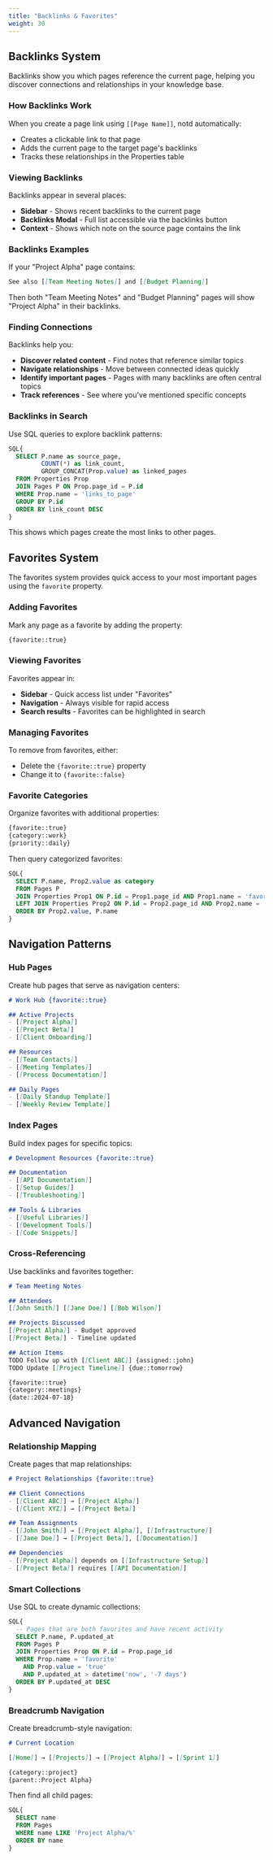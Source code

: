```yaml
---
title: "Backlinks & Favorites"
weight: 30
---
```


## Backlinks System

Backlinks show you which pages reference the current page, helping you discover connections and relationships in your knowledge base.

### How Backlinks Work

When you create a page link using `[[Page Name]]`, notd automatically:
- Creates a clickable link to that page
- Adds the current page to the target page's backlinks
- Tracks these relationships in the Properties table

### Viewing Backlinks

Backlinks appear in several places:
- **Sidebar** - Shows recent backlinks to the current page
- **Backlinks Modal** - Full list accessible via the backlinks button
- **Context** - Shows which note on the source page contains the link

### Backlinks Examples

If your "Project Alpha" page contains:
```markdown
See also [[Team Meeting Notes]] and [[Budget Planning]]
```

Then both "Team Meeting Notes" and "Budget Planning" pages will show "Project Alpha" in their backlinks.

### Finding Connections

Backlinks help you:
- **Discover related content** - Find notes that reference similar topics
- **Navigate relationships** - Move between connected ideas quickly
- **Identify important pages** - Pages with many backlinks are often central topics
- **Track references** - See where you've mentioned specific concepts

### Backlinks in Search

Use SQL queries to explore backlink patterns:

```sql
SQL{
  SELECT P.name as source_page, 
         COUNT(*) as link_count,
         GROUP_CONCAT(Prop.value) as linked_pages
  FROM Properties Prop
  JOIN Pages P ON Prop.page_id = P.id  
  WHERE Prop.name = 'links_to_page'
  GROUP BY P.id
  ORDER BY link_count DESC
}
```

This shows which pages create the most links to other pages.

## Favorites System

The favorites system provides quick access to your most important pages using the `favorite` property.

### Adding Favorites

Mark any page as a favorite by adding the property:
```markdown
{favorite::true}
```

### Viewing Favorites

Favorites appear in:
- **Sidebar** - Quick access list under "Favorites"
- **Navigation** - Always visible for rapid access
- **Search results** - Favorites can be highlighted in search

### Managing Favorites

To remove from favorites, either:
- Delete the `{favorite::true}` property
- Change it to `{favorite::false}`

### Favorite Categories

Organize favorites with additional properties:
```markdown
{favorite::true}
{category::work}
{priority::daily}
```

Then query categorized favorites:
```sql
SQL{
  SELECT P.name, Prop2.value as category
  FROM Pages P
  JOIN Properties Prop1 ON P.id = Prop1.page_id AND Prop1.name = 'favorite' AND Prop1.value = 'true'
  LEFT JOIN Properties Prop2 ON P.id = Prop2.page_id AND Prop2.name = 'category'
  ORDER BY Prop2.value, P.name
}
```

## Navigation Patterns

### Hub Pages

Create hub pages that serve as navigation centers:

```markdown
# Work Hub {favorite::true}

## Active Projects
- [[Project Alpha]]
- [[Project Beta]]
- [[Client Onboarding]]

## Resources
- [[Team Contacts]]
- [[Meeting Templates]]
- [[Process Documentation]]

## Daily Pages
- [[Daily Standup Template]]
- [[Weekly Review Template]]
```

### Index Pages

Build index pages for specific topics:

```markdown
# Development Resources {favorite::true}

## Documentation
- [[API Documentation]]
- [[Setup Guides]]
- [[Troubleshooting]]

## Tools & Libraries
- [[Useful Libraries]]
- [[Development Tools]]
- [[Code Snippets]]
```

### Cross-Referencing

Use backlinks and favorites together:
```markdown
# Team Meeting Notes

## Attendees
[[John Smith]] [[Jane Doe]] [[Bob Wilson]]

## Projects Discussed
[[Project Alpha]] - Budget approved
[[Project Beta]] - Timeline updated  

## Action Items
TODO Follow up with [[Client ABC]] {assigned::john}
TODO Update [[Project Timeline]] {due::tomorrow}

{favorite::true}
{category::meetings}
{date::2024-07-18}
```

## Advanced Navigation

### Relationship Mapping

Create pages that map relationships:

```markdown
# Project Relationships {favorite::true}

## Client Connections
- [[Client ABC]] → [[Project Alpha]]
- [[Client XYZ]] → [[Project Beta]]

## Team Assignments  
- [[John Smith]] → [[Project Alpha]], [[Infrastructure]]
- [[Jane Doe]] → [[Project Beta]], [[Documentation]]

## Dependencies
- [[Project Alpha]] depends on [[Infrastructure Setup]]
- [[Project Beta]] requires [[API Documentation]]
```

### Smart Collections

Use SQL to create dynamic collections:

```sql
SQL{
  -- Pages that are both favorites and have recent activity
  SELECT P.name, P.updated_at
  FROM Pages P
  JOIN Properties Prop ON P.id = Prop.page_id 
  WHERE Prop.name = 'favorite' 
    AND Prop.value = 'true'
    AND P.updated_at > datetime('now', '-7 days')
  ORDER BY P.updated_at DESC
}
```

### Breadcrumb Navigation

Create breadcrumb-style navigation:

```markdown
# Current Location

[[Home]] → [[Projects]] → [[Project Alpha]] → [[Sprint 1]]

{category::project}
{parent::Project Alpha}
```

Then find all child pages:
```sql
SQL{
  SELECT name 
  FROM Pages 
  WHERE name LIKE 'Project Alpha/%'
  ORDER BY name
}
```
